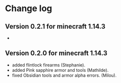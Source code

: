 # Change log

## Version 0.2.1 for minecraft 1.14.3

- 

## Version 0.2.0 for minecraft 1.14.3

- added flintlock firearms (Stephanie).
- added Pink sapphire armor and tools (Mathilde).
- fixed Obsidian tools and armor alpha errors. (Milou).
